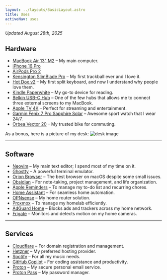 ```yaml
---
layout: ../layouts/BasicLayout.astro
title: Uses
activeNav: uses
---
```

_Updated August 28th, 2025_

## **Hardware**

- [MacBook Air 13" M2](https://www.apple.com/macbook-air/) – My main computer.
- [iPhone 16 Pro](https://www.apple.com/iphone/)
- [AirPods Pro 2](https://www.apple.com/airpods-pro/)
- [Kensington SlimBlade Pro](https://www.kensington.com/p/products/electronic-control-solutions/trackball-products/slimblade-pro-trackball/) – My first trackball ever and I love it.
- [Hot Dox v2](https://alpacakeyboards.com/hot-dox-v2/) – My first split keyboard, and now I understand why people love them.
- [Kindle Paperwhite](https://www.amazon.com/All-new-Amazon-Kindle-Paperwhite-glare-free/dp/B0DDZJS3SB) – My go-to device for reading.
- [Belkin USB-C Hub](https://www.belkin.com/p/universal-usb-c-triple-display-dock/P-INC007.html) – One of the few hubs that allows me to connect three external screens to my MacBook.
- [Apple TV 4K](https://www.apple.com/apple-tv-4k/) – Perfect for streaming and entertainment.
- [Garmin Fenix 7 Pro Sapphire Solar](https://www.garmin.com/en-US/p/866191/pn/010-02777-11/) – Awesome sport watch that I wear 24/7.
- [Orbea Vector 20](https://www.orbea.com/gb-en/bicycles/urban/vector/cat/vector-20) – My trusted bike for commuting.

As a bonus, here is a picture of my desk:
![desk image](assets/images/uses/desk.jpg)

---

## **Software**

- [Neovim](https://neovim.io) – My main text editor; I spend most of my time on it.
- [Ghostty](https://github.com/ghostty-org/ghostty) – A powerful terminal emulator.
- [Orion Browser](https://kagi.com/orion/) – The best browser on macOS despite some small issues.
- [Obsidian](https://obsidian.md) – For note-taking, project management, and life organization.
- [Apple Reminders](https://www.icloud.com/reminders) – To manage my to-do list and recurring chores.
- [Home Assistant](https://www.home-assistant.io/) – For seamless home automation.
- [OPNsense](https://opnsense.org/) – My home router solution.
- [Proxmox](https://www.proxmox.com/en/proxmox-ve) – To manage my homelab efficiently.
- [AdGuard Home](https://adguard.com/adguard-home/overview.html) – Blocks ads and trackers across my home network.
- [Frigate](https://frigate.video/) – Monitors and detects motion on my home cameras.

---

## **Services**

- [Cloudflare](https://www.cloudflare.com/) – For domain registration and management.
- [Hetzner](https://www.hetzner.com/) – My preferred hosting provider.
- [Spotify](https://www.spotify.com/) – For all my music needs.
- [GitHub Copilot](https://github.com/features/copilot) – For coding assistance and productivity.
- [Proton](https://proton.me/mail) – My secure personal email service.
- [Proton Pass](https://proton.me/fr/pass) – My password manager.


